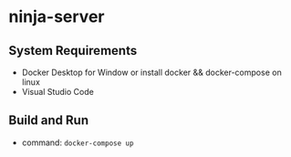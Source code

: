 # ninja-server


## System Requirements
- Docker Desktop for Window or install docker && docker-compose on linux
- Visual Studio Code

## Build and Run
- command: `docker-compose up`
